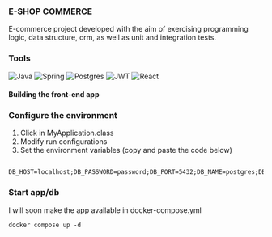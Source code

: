 ### E-SHOP COMMERCE

E-commerce project developed with the aim of exercising programming logic, data structure, orm, as well as unit and integration tests.

### Tools

![Java](https://img.shields.io/badge/java-%23ED8B00.svg?style=for-the-badge&logo=openjdk&logoColor=white)
![Spring](https://img.shields.io/badge/spring-%236DB33F.svg?style=for-the-badge&logo=spring&logoColor=white)
![Postgres](https://img.shields.io/badge/postgres-%23316192.svg?style=for-the-badge&logo=postgresql&logoColor=white)
![JWT](https://img.shields.io/badge/JWT-black?style=for-the-badge&logo=JSON%20web%20tokens)
![React](https://shields.io/badge/react-black?logo=react&style=for-the-badge)
#### Building the front-end app

### Configure the environment
1. Click in MyApplication.class
2. Modify run configurations
3. Set the environment variables (copy and paste the code below)
```env 
    DB_HOST=localhost;DB_PASSWORD=password;DB_PORT=5432;DB_NAME=postgres;DB_USERNAME=postgres
```

### Start app/db
I will soon make the app available in docker-compose.yml

    docker compose up -d